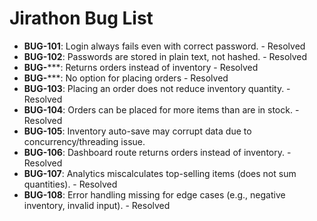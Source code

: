 # Jirathon Bug List

- **BUG-101**: Login always fails even with correct password. - Resolved
- **BUG-102**: Passwords are stored in plain text, not hashed. - Resolved
- **BUG-*****: Returns orders instead of inventory - Resolved
- **BUG-*****: No option for placing orders - Resolved
- **BUG-103**: Placing an order does not reduce inventory quantity. - Resolved
- **BUG-104**: Orders can be placed for more items than are in stock. - Resolved
- **BUG-105**: Inventory auto-save may corrupt data due to concurrency/threading issue.
- **BUG-106**: Dashboard route returns orders instead of inventory. - Resolved
- **BUG-107**: Analytics miscalculates top-selling items (does not sum quantities). - Resolved
- **BUG-108**: Error handling missing for edge cases (e.g., negative inventory, invalid input). - Resolved

